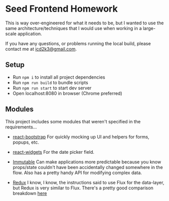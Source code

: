 # Seed Frontend Homework

This is way over-engineered for what it needs to be, but I wanted to use the same architecture/techniques that I would use when working in a large-scale application.

If you have any questions, or problems running the local build, please contact me at icd2k3@gmail.com.

## Setup

- Run `npm i` to install all project dependencies
- Run `npm run build` to bundle scripts
- Run `npm run start` to start dev server
- Open localhost:8080 in browser (Chrome preferred)

## Modules
This project includes some modules that weren't specified in the requirements...

- [react-bootstrap](https://react-bootstrap.github.io/) For quickly mocking up UI and helpers for forms, popups, etc.

- [react-widgets](https://jquense.github.io/react-widgets/docs/#/?_k=a7aied) For the date picker field.

- [Immutable](https://facebook.github.io/immutable-js/) Can make applications more predictable because you know props/state couldn't have been accidentally changed somewhere in the flow. Also has a pretty handy API for modifying complex data.
 
- [Redux](https://github.com/reactjs/redux) I know, I know, the instructions said to use Flux for the data-layer, but Redux is very similar to Flux. There's a pretty good comparison breakdown [here](http://stackoverflow.com/a/32920459/1411364)
